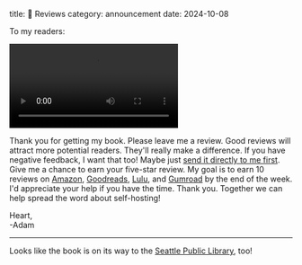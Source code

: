 title: 🙏 Reviews
category: announcement
date: 2024-10-08

To my readers:

<video class="howto-video" controls>
  <source src="/video/2024-10-08-reviews.mp4" />
  <track label="English" kind="subtitles" srclang="en" src="/video/2024-10-08-reviews.vtt" default />
  <p>Sorry, I am unable to stream this video to you. Please <a href="/video/2024-10-08-reviews.mp4" download="/video/2024-10-08-reviews.mp4">download it</a> or try playing it from a different browser or device.</p>
</video>

Thank you for getting my book.
Please leave me a review.
Good reviews will attract more potential readers.
They'll really make a difference.
If you have negative feedback, I want that too!
Maybe just [send it directly to me first]({filename}/pages/contact.md).
Give me a chance to earn your five-star review.
My goal is to earn 10 reviews on [Amazon](https://www.amazon.com/Steadfast-Self-Hosting-Rapid-Rise-Personal-Cloud/dp/B0D7NLJHM5/), [Goodreads](https://www.goodreads.com/book/show/215055801-steadfast-self-hosting), [Lulu](https://www.lulu.com/shop/adam-monsen-and-lenny-wondra/steadfast-self-hosting/paperback/product-w4z5ewj.html), and [Gumroad](https://meonkeys.gumroad.com/l/shb) by the end of the week.
I'd appreciate your help if you have the time.
Thank you.
Together we can help spread the word about self-hosting!

Heart,<br/>
-Adam

---

Looks like the book is on its way to the [Seattle Public Library](https://seattle.bibliocommons.com/v2/record/S30C3996752), too!
